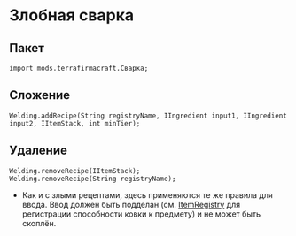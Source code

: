 # Злобная сварка

## Пакет
```zenscript
import mods.terrafirmacraft.Сварка;
```

## Сложение

```zenscript
Welding.addRecipe(String registryName, IIngredient input1, IIngredient input2, IItemStack, int minTier);
```

## Удаление

```zenscript
Welding.removeRecipe(IItemStack);
Welding.removeRecipe(String registryName);
```
- Как и с злыми рецептами, здесь применяются те же правила для ввода. Ввод должен быть подделан (см. [ItemRegistry](/Mods/Terrafirmacraft/ItemRegistry) для регистрации способности ковки к предмету) и не может быть скоплён.